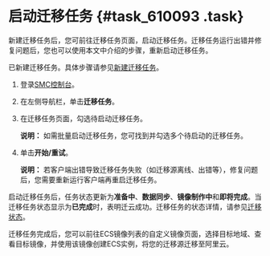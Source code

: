 # 启动迁移任务 {#task_610093 .task}

新建迁移任务后，您可前往迁移任务页面，启动迁移任务。迁移任务运行出错并修复问题后，您也可以使用本文中介绍的步骤，重新启动迁移任务。

已新建迁移任务。具体步骤请参见[新建迁移任务](cn.zh-CN/用户指南/新建迁移任务.md#)。

1.  登录[SMC控制台](https://smc.console.aliyun.com/)。
2.  在左侧导航栏，单击**迁移任务**。
3.  在迁移任务页面，勾选待启动迁移任务。 

    **说明：** 如需批量启动迁移任务，您可找到并勾选多个待启动的迁移任务。

4.  单击**开始/重试**。 

    **说明：** 若客户端出错导致迁移任务失败（如迁移源离线、出错等），修复问题后，您需要重新运行客户端再重启迁移任务。


启动迁移任务后，任务状态更新为**准备中**、**数据同步**、**镜像制作中**和**即将完成**。当迁移任务状态显示为**已完成**时，表明迁云成功。迁移任务的状态详情，请参见[迁移状态](../../../../cn.zh-CN/产品简介/迁移状态.md#)。

迁移任务完成后，您可以前往ECS镜像列表的自定义镜像页面，选择目标地域、查看目标镜像，并使用该镜像创建ECS实例，将您的迁移源迁移至阿里云。

